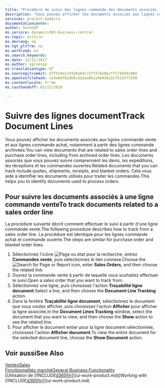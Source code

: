 ```yaml
---
title: "Procédure de suivi des lignes commande des documents associés | Microsoft Docs"
description: "Vous pouvez afficher les documents associés aux lignes commande vente et aux lignes commande achat, notamment à partir des lignes commande archivées. Les documents associés que vous pouvez suivre comprennent les devis, les expéditions, les réceptions et les commandes ouvertes. Cela vous aide à identifier les documents utilisés pour traiter les commandes."
services: project-madeira
documentationcenter: 
author: SorenGP
ms.service: dynamics365-business-central
ms.topic: article
ms.devlang: na
ms.tgt_pltfrm: na
ms.workload: na
ms.search.keywords: 
ms.date: 12/21/2017
ms.author: sgroespe
ms.translationtype: HT
ms.sourcegitcommit: d7fb34e1c9428a64c71ff47be8bcff174649c00d
ms.openlocfilehash: ce3a69f82d68cd2ded4b1a5b036a32761d377199
ms.contentlocale: fr-be
ms.lasthandoff: 03/22/2018

---
```

# <a name="track-document-lines"></a><span data-ttu-id="bcfae-105">Suivre des lignes document</span><span class="sxs-lookup"><span data-stu-id="bcfae-105">Track Document Lines</span></span>
<span data-ttu-id="bcfae-106">Vous pouvez afficher les documents associés aux lignes commande vente et aux lignes commande achat, notamment à partir des lignes commande archivées.</span><span class="sxs-lookup"><span data-stu-id="bcfae-106">You can view documents that are related to sales order lines and purchase order lines, including from archived order lines.</span></span> <span data-ttu-id="bcfae-107">Les documents associés que vous pouvez suivre comprennent les devis, les expéditions, les réceptions et les commandes ouvertes.</span><span class="sxs-lookup"><span data-stu-id="bcfae-107">Related documents that you can track include quotes, shipments, receipts, and blanket orders.</span></span> <span data-ttu-id="bcfae-108">Cela vous aide à identifier les documents utilisés pour traiter les commandes.</span><span class="sxs-lookup"><span data-stu-id="bcfae-108">This helps you to identify documents used to process orders.</span></span>  

## <a name="to-track-documents-related-to-a-sales-order-line"></a><span data-ttu-id="bcfae-109">Pour suivre les documents associés à une ligne commande vente</span><span class="sxs-lookup"><span data-stu-id="bcfae-109">To track documents related to a sales order line</span></span>
<span data-ttu-id="bcfae-110">La procédure suivante décrit comment effectuer le suivi à partir d'une ligne commande vente.</span><span class="sxs-lookup"><span data-stu-id="bcfae-110">The following procedure describes how to track from a sales order line.</span></span> <span data-ttu-id="bcfae-111">La procédure est identique pour les lignes commande achat et commande ouverte.</span><span class="sxs-lookup"><span data-stu-id="bcfae-111">The steps are similar for purchase order and blanket order lines.</span></span>

1.  <span data-ttu-id="bcfae-112">Sélectionnez l'icône ![Page ou état pour la recherche](media/ui-search/search_small.png "Page ou état pour la recherche"), entrez **Commandes vente**, puis sélectionnez le lien connexe.</span><span class="sxs-lookup"><span data-stu-id="bcfae-112">Choose the ![Search for Page or Report](media/ui-search/search_small.png "Search for Page or Report icon") icon, enter **Sales Orders**, and then choose the related link.</span></span>  
2.  <span data-ttu-id="bcfae-113">Ouvrez la commande vente à partir de laquelle vous souhaitez effectuer le suivi.</span><span class="sxs-lookup"><span data-stu-id="bcfae-113">Open a sales order that you want to track from.</span></span>  
3.  <span data-ttu-id="bcfae-114">Sélectionnez une ligne, puis choisissez l'action **Traçabilité ligne document**.</span><span class="sxs-lookup"><span data-stu-id="bcfae-114">Select a line, and then choose the **Document Line Tracking** action.</span></span>
4. <span data-ttu-id="bcfae-115">Dans la fenêtre **Traçabilité ligne document**, sélectionnez le document que vous voulez afficher, puis choisissez l'action **Afficher** pour afficher la ligne associée.</span><span class="sxs-lookup"><span data-stu-id="bcfae-115">In the **Document Lines Tracking** window, select the document that you want to view, and then choose the **Show** action to see the related line.</span></span>
5. <span data-ttu-id="bcfae-116">Pour afficher le document entier pour la ligne document sélectionnée, choisissez l'action **Afficher document**.</span><span class="sxs-lookup"><span data-stu-id="bcfae-116">To view the entire document for the selected document line, choose the **Show Document** action.</span></span>

## <a name="see-also"></a><span data-ttu-id="bcfae-117">Voir aussi</span><span class="sxs-lookup"><span data-stu-id="bcfae-117">See Also</span></span>
[<span data-ttu-id="bcfae-118">Ventes</span><span class="sxs-lookup"><span data-stu-id="bcfae-118">Sales</span></span>](sales-manage-sales.md)  
[<span data-ttu-id="bcfae-119">Fonctionnalités marché</span><span class="sxs-lookup"><span data-stu-id="bcfae-119">General Business Functionality</span></span>](ui-across-business-areas.md)  
<span data-ttu-id="bcfae-120">[Utilisation de [!INCLUDE[d365fin](includes/d365fin_md.md)]](ui-work-product.md)</span><span class="sxs-lookup"><span data-stu-id="bcfae-120">[Working with [!INCLUDE[d365fin](includes/d365fin_md.md)]](ui-work-product.md)</span></span>

